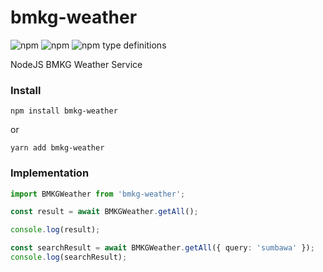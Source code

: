 # bmkg-weather
![npm](https://img.shields.io/npm/v/bmkg-weather?style=flat-square&logo=npm)
![npm](https://img.shields.io/npm/dt/bmkg-weather?color=4caf50&logo=react-native-wheel-picker-expo&style=flat-square)
![npm type definitions](https://img.shields.io/npm/types/bmkg-weather?style=flat-square)

NodeJS BMKG Weather Service

### Install

```
npm install bmkg-weather
```

or

```
yarn add bmkg-weather
```

### Implementation

```typescript
import BMKGWeather from 'bmkg-weather';

const result = await BMKGWeather.getAll();

console.log(result);

const searchResult = await BMKGWeather.getAll({ query: 'sumbawa' });
console.log(searchResult);
```
